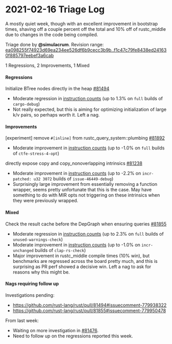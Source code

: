 # 2021-02-16 Triage Log

A mostly quiet week, though with an excellent improvement in bootstrap times,
shaving off a couple percent off the total and 10% off of rustc_middle due to
changes in the code being compiled.

Triage done by **@simulacrum**.
Revision range: [ea098255f74923d69ea234ee526df6b9cecc3b9b..f1c47c79fe8438ed241630f885797eebef3a6cab](https://perf.rust-lang.org/?start=ea098255f74923d69ea234ee526df6b9cecc3b9b&end=f1c47c79fe8438ed241630f885797eebef3a6cab&absolute=false&stat=instructions%3Au)

1 Regressions, 2 Improvements, 1 Mixed

#### Regressions

Initialize BTree nodes directly in the heap [#81494](https://github.com/rust-lang/rust/issues/81494)
- Moderate regression in [instruction counts](https://perf.rust-lang.org/compare.html?start=7e0241c63755ea28045d512b742f50b307874419&end=3c10a880eca60379343a6c6d19dd5bda38ead55d&stat=instructions:u) (up to 1.3% on `full` builds of `cargo-debug`)
- Not really expected, but this is aiming for optimizing initialization of large
  k/v pairs, so perhaps worth it. Left a nag.

#### Improvements

[experiment] remove `#[inline]` from rustc_query_system::plumbing [#81892](https://github.com/rust-lang/rust/issues/81892)
- Moderate improvement in [instruction counts](https://perf.rust-lang.org/compare.html?start=185de5f41a64e1b790524d5873dc1f7e368f64ab&end=097bc6a84f2280a889b9ab4b544f27851a978927&stat=instructions:u) (up to -1.0% on `full` builds of `ctfe-stress-4-opt`)

directly expose copy and copy_nonoverlapping intrinsics [#81238](https://github.com/rust-lang/rust/issues/81238)
- Moderate improvement in [instruction counts](https://perf.rust-lang.org/compare.html?start=3c10a880eca60379343a6c6d19dd5bda38ead55d&end=8e54a21139ae96a2aca3129100b057662e2799b9&stat=instructions:u) (up to -2.2% on `incr-patched: u32 3072` builds of `issue-46449-debug`)
- Surprisingly large improvement from essentially removing a function wrapper,
  seems pretty unfortunate that this is the case. May have something to do with
  MIR opts not triggering on these intrinsics when they were previously wrapped.

#### Mixed

Check the result cache before the DepGraph when ensuring queries [#81855](https://github.com/rust-lang/rust/issues/81855)
- Moderate regression in [instruction counts](https://perf.rust-lang.org/compare.html?start=9503ea19edbf01b9435e80e17d60ce1b88390116&end=d1206f950ffb76c76e1b74a19ae33c2b7d949454&stat=instructions:u) (up to 2.3% on `full` builds of `unused-warnings-check`)
- Moderate improvement in [instruction counts](https://perf.rust-lang.org/compare.html?start=9503ea19edbf01b9435e80e17d60ce1b88390116&end=d1206f950ffb76c76e1b74a19ae33c2b7d949454&stat=instructions:u) (up to -1.0% on `incr-unchanged` builds of `clap-rs-check`)
- Major improvement in rustc_middle compile times (10% win), but benchmarks are
  regressed across the board pretty much, and this is surprising as PR perf
  showed a decisive win. Left a nag to ask for reasons why this might be.

#### Nags requiring follow up

Investigations pending:
- https://github.com/rust-lang/rust/pull/81494#issuecomment-779938322
- https://github.com/rust-lang/rust/pull/81855#issuecomment-779950478

From last week:
- Waiting on more investigation in [#81476](https://github.com/rust-lang/rust/issues/81476).
- Need to follow up on the regressions reported this week.
